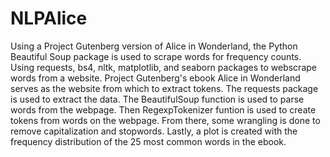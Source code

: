 # NLPAlice
Using a Project Gutenberg version of Alice in Wonderland, the Python Beautiful Soup package is used to scrape words for frequency counts.
Using requests, bs4, nltk, matplotlib, and seaborn packages to webscrape words from a website.
Project Gutenberg's ebook Alice in Wonderland serves as the website from which to extract tokens.
The requests package is used to extract the data.
The BeautifulSoup function is used to parse words from the webpage.
Then RegexpTokenizer funtion is used to create tokens from words on the webpage.
From there, some wrangling is done to remove capitalization and stopwords.
Lastly, a plot is created with the frequency distribution of the 25 most common words in the ebook.
